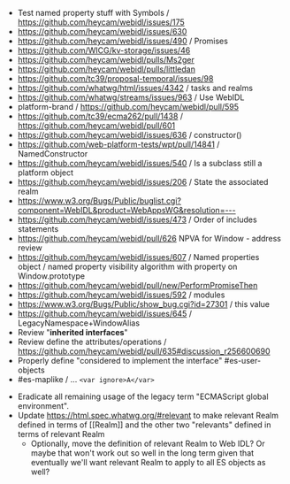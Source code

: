 - Test named property stuff with Symbols / https://github.com/heycam/webidl/issues/175
- https://github.com/heycam/webidl/issues/630
- https://github.com/heycam/webidl/issues/490 / Promises
- https://github.com/WICG/kv-storage/issues/46
- https://github.com/heycam/webidl/pulls/Ms2ger
- https://github.com/heycam/webidl/pulls/littledan
- https://github.com/tc39/proposal-temporal/issues/98
- https://github.com/whatwg/html/issues/4342 / tasks and realms
- https://github.com/whatwg/streams/issues/963 / Use WebIDL
- platform-brand / https://github.com/heycam/webidl/pull/595
- https://github.com/tc39/ecma262/pull/1438 / https://github.com/heycam/webidl/pull/601
- https://github.com/heycam/webidl/issues/636 / constructor()
- https://github.com/web-platform-tests/wpt/pull/14841 / NamedConstructor
- https://github.com/heycam/webidl/issues/540 / Is a subclass still a platform object
- https://github.com/heycam/webidl/issues/206 / State the associated realm
- https://www.w3.org/Bugs/Public/buglist.cgi?component=WebIDL&product=WebAppsWG&resolution=---
- https://github.com/heycam/webidl/issues/473 / Order of includes statements
- https://github.com/heycam/webidl/pull/626 NPVA for Window - address review
- https://github.com/heycam/webidl/issues/607 / Named properties object / named property visibility algorithm with property on Window.prototype 
- https://github.com/heycam/webidl/pull/new/PerformPromiseThen
- https://github.com/heycam/webidl/issues/592 / modules
- https://www.w3.org/Bugs/Public/show_bug.cgi?id=27301 / this value
- https://github.com/heycam/webidl/issues/645 / LegacyNamespace+WindowAlias
- Review "**inherited interfaces**"
- Review define the attributes/operations / https://github.com/heycam/webidl/pull/635#discussion_r256600690
- Properly define "considered to implement the interface" #es-user-objects
- #es-maplike / ... `<var ignore>A</var>`
* Eradicate all remaining usage of the legacy term "ECMAScript global environment".
* Update https://html.spec.whatwg.org/#relevant to make relevant Realm defined in terms of [[Realm]] and the other two "relevants" defined in terms of relevant Realm
  * Optionally, move the definition of relevant Realm to Web IDL? Or maybe that won't work out so well in the long term given that eventually we'll want relevant Realm to apply to all ES objects as well?
